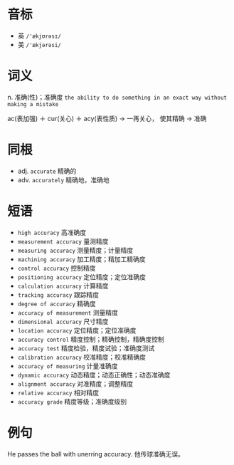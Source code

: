 # 音标

- 英 `/'ækjʊrəsɪ/`
- 美 `/'ækjərəsi/`

# 词义

n. 准确(性)；准确度
`the ability to do something in an exact way without making a mistake`



ac(表加强) ＋ cur(关心) ＋ acy(表性质) → 一再关心， 使其精确 → 准确

# 同根

- adj. `accurate` 精确的
- adv. `accurately` 精确地，准确地

# 短语

- `high accuracy` 高准确度
- `measurement accuracy` 量测精度
- `measuring accuracy` 测量精度；计量精度
- `machining accuracy` 加工精度；精加工精确度
- `control accuracy` 控制精度
- `positioning accuracy` 定位精度；定位准确度
- `calculation accuracy` 计算精度
- `tracking accuracy` 跟踪精度
- `degree of accuracy` 精确度
- `accuracy of measurement` 测量精度
- `dimensional accuracy` 尺寸精度
- `location accuracy` 定位精度；定位准确度
- `accuracy control` 精度控制；精确控制，精确度控制
- `accuracy test` 精度检验，精度试验；准确度测试
- `calibration accuracy` 校准精度；校准精确度
- `accuracy of measuring` 计量准确度
- `dynamic accuracy` 动态精度；动态正确性；动态准确度
- `alignment accuracy` 对准精度；调整精度
- `relative accuracy` 相对精度
- `accuracy grade` 精度等级；准确度级别

# 例句

He passes the ball with unerring accuracy.
他传球准确无误。


